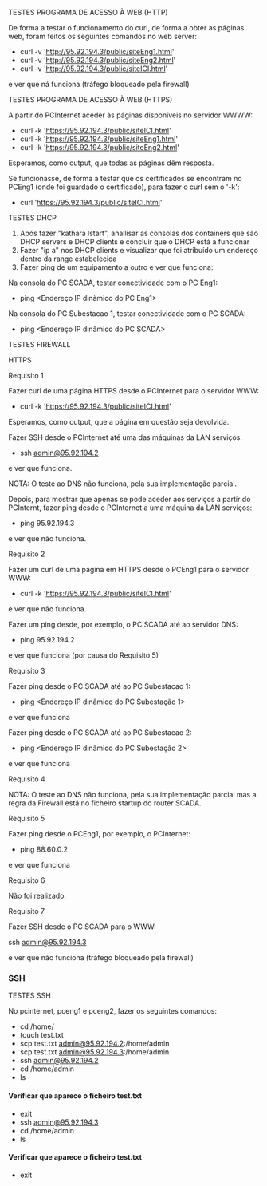 TESTES PROGRAMA DE ACESSO À WEB (HTTP)

De forma a testar o funcionamento do curl, de forma a obter as páginas web, foram feitos os seguintes comandos no web server:

* curl -v 'http://95.92.194.3/public/siteEng1.html'
* curl -v 'http://95.92.194.3/public/siteEng2.html'
* curl -v 'http://95.92.194.3/public/siteICI.html'

e ver que ná funciona (tráfego bloqueado pela firewall)


TESTES PROGRAMA DE ACESSO À WEB (HTTPS)

A partir do PCInternet aceder às páginas disponíveis no servidor WWWW:

* curl -k 'https://95.92.194.3/public/siteICI.html'
* curl -k 'https://95.92.194.3/public/siteEng1.html'
* curl -k 'https://95.92.194.3/public/siteEng2.html'

Esperamos, como output, que todas as páginas dêm resposta.

Se funcionasse, de forma a testar que os certificados se encontram no PCEng1 (onde foi guardado o certificado), para fazer o curl sem o '-k':

* curl 'https://95.92.194.3/public/siteICI.html'

TESTES DHCP

1. Após fazer "kathara lstart", anallisar as consolas dos containers que são DHCP servers e DHCP clients e concluir que o DHCP está a funcionar
2. Fazer "ip a" nos DHCP clients e visualizar que foi atribuído um endereço dentro da range estabelecida
3. Fazer ping de um equipamento a outro e ver que funciona:

Na consola do PC SCADA, testar conectividade com o PC Eng1: 
* ping <Endereço IP dinàmico do PC Eng1>

Na consola do PC Subestacao 1, testar conectividade com o PC SCADA: 
* ping <Endereço IP dinâmico do PC SCADA>

TESTES FIREWALL

HTTPS

Requisito 1

 Fazer curl de uma página HTTPS desde o PCInternet para o servidor WWW:

* curl -k 'https://95.92.194.3/public/siteICI.html'

Esperamos, como output, que a página em questão seja devolvida.

Fazer SSH desde o PCInternet até uma das máquinas da LAN serviços:

* ssh admin@95.92.194.2

e ver que funciona.

NOTA: O teste ao DNS não funciona, pela sua implementação parcial.

Depois, para mostrar que apenas se pode aceder aos serviços a partir do PCInternt, fazer ping desde o PCInternet a uma máquina da LAN serviços:

* ping 95.92.194.3

e ver que não funciona.

Requisito 2

Fazer um curl de uma página em HTTPS desde o PCEng1 para o servidor WWW:

* curl -k 'https://95.92.194.3/public/siteICI.html'
 
 e ver que não funciona.
 
Fazer um ping desde, por exemplo, o PC SCADA até ao servidor DNS:

* ping 95.92.194.2

e ver que funciona (por causa do Requisito 5)

Requisito 3

Fazer ping desde o PC SCADA até ao PC Subestacao 1:

* ping <Endereço IP dinâmico do PC Subestação 1>

e ver que funciona

Fazer ping desde o PC SCADA até ao PC Subestacao 2:

* ping <Endereço IP dinâmico do PC Subestação 2>

e ver que funciona

Requisito 4

NOTA: O teste ao DNS não funciona, pela sua implementação parcial mas a regra da Firewall está no ficheiro startup do router SCADA.

Requisito 5

Fazer ping desde o PCEng1, por exemplo, o PCInternet:

* ping 88.60.0.2

e ver que funciona

Requisito 6

Não foi realizado.

Requisito 7

Fazer SSH desde o PC SCADA para o WWW:

ssh admin@95.92.194.3

e ver que não funciona (tráfego bloqueado pela firewall)




### SSH


TESTES SSH

No pcinternet, pceng1 e pceng2, fazer os seguintes comandos:
* cd /home/
* touch test.txt
* scp test.txt admin@95.92.194.2:/home/admin
* scp test.txt admin@95.92.194.3:/home/admin
* ssh admin@95.92.194.2
* cd /home/admin
* ls
#### Verificar que aparece o ficheiro test.txt
* exit
* ssh admin@95.92.194.3
* cd /home/admin
* ls
#### Verificar que aparece o ficheiro test.txt
* exit


